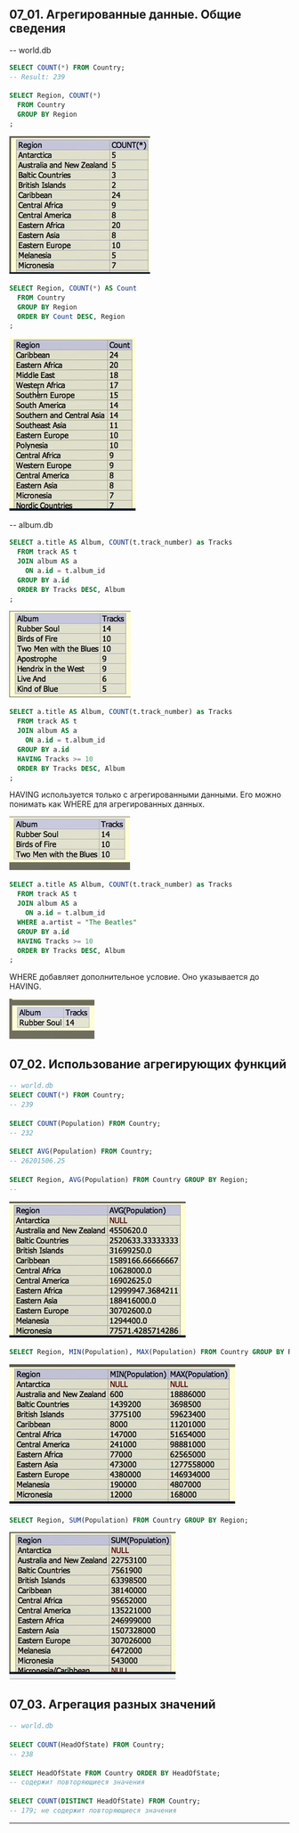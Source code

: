 ## 07_01. Агрегированные данные. Общие сведения

-- world.db

```sql
SELECT COUNT(*) FROM Country;
-- Result: 239

SELECT Region, COUNT(*)
  FROM Country
  GROUP BY Region
;
```
<img src="img/count_group_by.jpg" alt="drawing" width=""/>


```sql
SELECT Region, COUNT(*) AS Count
  FROM Country
  GROUP BY Region
  ORDER BY Count DESC, Region
;
```
<img src="img/count_groupby_orderby.jpg" alt="drawing" width=""/>


-- album.db

```sql
SELECT a.title AS Album, COUNT(t.track_number) as Tracks
  FROM track AS t
  JOIN album AS a
    ON a.id = t.album_id
  GROUP BY a.id
  ORDER BY Tracks DESC, Album
;
```
<img src="img/album_1.jpg" alt="drawing" width=""/>


```sql
SELECT a.title AS Album, COUNT(t.track_number) as Tracks
  FROM track AS t
  JOIN album AS a
    ON a.id = t.album_id
  GROUP BY a.id
  HAVING Tracks >= 10
  ORDER BY Tracks DESC, Album
;
```
HAVING используется только с агрегированными данными. Его можно понимать как WHERE для агрегированных данных.  

<img src="img/album_2.jpg" alt="drawing" width=""/>

 

```sql
SELECT a.title AS Album, COUNT(t.track_number) as Tracks
  FROM track AS t
  JOIN album AS a
    ON a.id = t.album_id
  WHERE a.artist = "The Beatles"
  GROUP BY a.id
  HAVING Tracks >= 10
  ORDER BY Tracks DESC, Album
;
```
WHERE добавляет дополнительное условие. Оно указывается до HAVING. 

<img src="img/album_3.jpg" alt="drawing" width=""/>

## 07_02. Использование агрегирующих функций

```sql
-- world.db
SELECT COUNT(*) FROM Country;
-- 239

SELECT COUNT(Population) FROM Country;
-- 232

SELECT AVG(Population) FROM Country;
-- 26201506.25

SELECT Region, AVG(Population) FROM Country GROUP BY Region;
-- 
```
<img src="img/07-02-groupby.jpg" alt="drawing" width=""/>

```sql
SELECT Region, MIN(Population), MAX(Population) FROM Country GROUP BY Region;
```
<img src="img/07-02-minmax.jpg" alt="drawing" width=""/>

```sql
SELECT Region, SUM(Population) FROM Country GROUP BY Region;
```
<img src="img/07-02-sum.jpg" alt="drawing" width=""/>

## 07_03. Агрегация разных значений

```sql
-- world.db

SELECT COUNT(HeadOfState) FROM Country;
-- 238

SELECT HeadOfState FROM Country ORDER BY HeadOfState;
-- содержит повторяющиеся значения

SELECT COUNT(DISTINCT HeadOfState) FROM Country;
-- 179; не содержит повторяющиеся значения

```

---